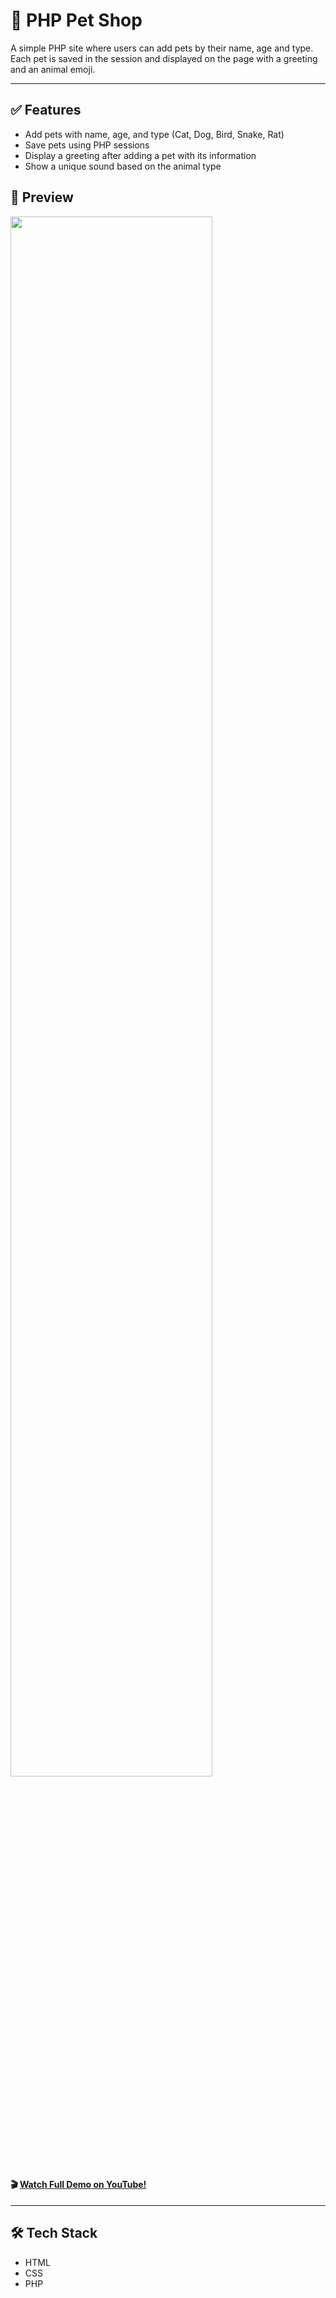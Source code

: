 # 🐾 PHP Pet Shop

A simple PHP site where users can add pets by their name, age and type. Each pet is saved in the session and displayed on the page with a greeting and an animal emoji. 

---

## ✅ Features
* Add pets with name, age, and type (Cat, Dog, Bird, Snake, Rat)  
* Save pets using PHP sessions  
* Display a greeting after adding a pet with its information  
* Show a unique sound based on the animal type  


## 🚀 Preview

  <img 
    src="gifPetShop.gif" 
    style="width: 80%;" 
  />

 #### 🎬 [Watch Full Demo on YouTube!](https://youtu.be/EXoIIKUmqU0)

 ____

## 🛠️ Tech Stack
* HTML  
* CSS  
* PHP  

